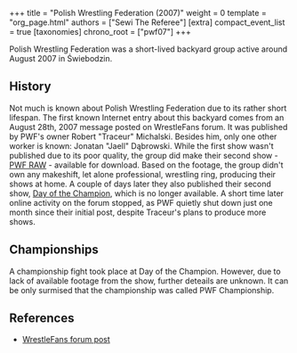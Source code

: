 +++
title = "Polish Wrestling Federation (2007)"
weight = 0
template = "org_page.html"
authors = ["Sewi The Referee"]
[extra]
compact_event_list = true
[taxonomies]
chrono_root = ["pwf07"]
+++

Polish Wrestling Federation was a short-lived backyard group active around August 2007 in Świebodzin.

## History

Not much is known about Polish Wrestling Federation due to its rather short lifespan.
The first known Internet entry about this backyard comes from an August 28th, 2007 message posted on WrestleFans forum.
It was published by PWF's owner Robert "Traceur" Michalski. Besides him, only one other worker is known: Jonatan "Jaell" Dąbrowski.
While the first show wasn't published due to its poor quality, the group did make their second show - [PWF RAW](@/e/pwf07/2007-08-28-pwf07-raw.md) - available for download. Based on the footage, the group didn't own any makeshift, let alone professional, wrestling ring, producing their shows at home.
A couple of days later they also published their second show, [Day of the Champion](@/e/pwf07/2007-08-30-pwf07-day-of-the-champion.md), which is no longer available. A short time later online activity on the forum stopped, as PWF quietly shut down just one month since their initial post, despite Traceur's plans to produce more shows.

## Championships

A championship fight took place at Day of the Champion. However, due to lack of available footage from the show, further deteails are unknown. It can be only surmised that the championship was called PWF Championship.

## References

* [WrestleFans forum post](https://wrestlefans.pl/forum/viewtopic.php?f=59&t=2234&start=0)
